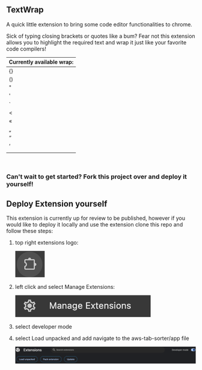 ## TextWrap 

A quick little extension to bring some code editor functionalities to chrome. 

Sick of typing closing brackets or quotes like a bum?
Fear not this extension allows you to highlight the required text and wrap it just like your favorite code compilers!

| Currently available wrap:|
|------|
| {}   |
| ()   |
| "    |
| '    |
| `    |
| <    |
| «    |
| „    |
| “    |
| ‘    |
| |    |

<br>

###  Can't wait to get started? Fork this project over and deploy it yourself!
## Deploy Extension yourself
This extension is currently up for review to be published, however if you would like to deploy it locally and use the extension clone this repo and follow these steps:

1) top right extensions logo: 

    ![extension-logo](./images/extension-logo.png "extension logo")

2) left click and select Manage Extensions:
    
    ![Manage-Extensions](./images/extension-load-unpacked.png "manage extensions")
3) select developer mode 
4) select Load unpacked and add navigate to the aws-tab-sorter/app file 

    ![dev-mode](./images/dev-mode.png "load unpacked")


